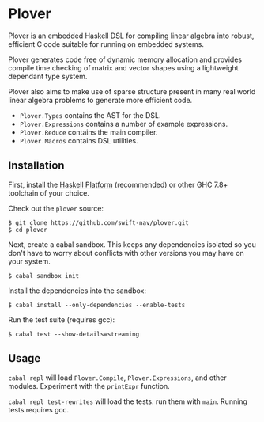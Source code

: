 Plover
======

Plover is an embedded Haskell DSL for compiling linear algebra into robust,
efficient C code suitable for running on embedded systems.

Plover generates code free of dynamic memory allocation and provides compile
time checking of matrix and vector shapes using a lightweight dependant type
system.

Plover also aims to make use of sparse structure present in many real world
linear algebra problems to generate more efficient code.

 - `Plover.Types` contains the AST for the DSL.
 - `Plover.Expressions` contains a number of example expressions.
 - `Plover.Reduce` contains the main compiler.
 - `Plover.Macros` contains DSL utilities.

Installation
------------

First, install the [Haskell Platform](https://www.haskell.org/platform/)
(recommended) or other GHC 7.8+ toolchain of your choice.

Check out the `plover` source:

```
$ git clone https://github.com/swift-nav/plover.git
$ cd plover
```

Next, create a cabal sandbox. This keeps any dependencies isolated so you don't
have to worry about conflicts with other versions you may have on your system.

```
$ cabal sandbox init
```

Install the dependencies into the sandbox:

```
$ cabal install --only-dependencies --enable-tests
```

Run the test suite (requires gcc):

```
$ cabal test --show-details=streaming
```

Usage
-----

`cabal repl` will load `Plover.Compile`, `Plover.Expressions`, and other modules.
Experiment with the `printExpr` function.

`cabal repl test-rewrites` will load the tests. run them with `main`. Running
tests requires gcc.

